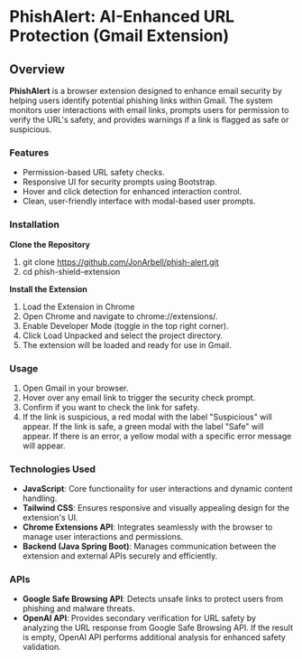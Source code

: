 # PhishAlert: AI-Enhanced URL Protection (Gmail Extension)

## Overview
**PhishAlert** is a browser extension designed to enhance email security by helping users identify potential phishing links within Gmail. The system monitors user interactions with email links, prompts users for permission to verify the URL's safety, and provides warnings if a link is flagged as safe or suspicious.

### Features
- Permission-based URL safety checks.
- Responsive UI for security prompts using Bootstrap.
- Hover and click detection for enhanced interaction control.
- Clean, user-friendly interface with modal-based user prompts.

### Installation
**Clone the Repository**
1. git clone https://github.com/JonArbell/phish-alert.git
2. cd phish-shield-extension

**Install the Extension**
1. Load the Extension in Chrome
2. Open Chrome and navigate to chrome://extensions/.
3. Enable Developer Mode (toggle in the top right corner).
4. Click Load Unpacked and select the project directory.
5. The extension will be loaded and ready for use in Gmail.

### Usage
1. Open Gmail in your browser.
2. Hover over any email link to trigger the security check prompt.
3. Confirm if you want to check the link for safety.
4. If the link is suspicious, a red modal with the label "Suspicious" will appear. If the link is safe, a green modal with the label "Safe" will appear. If there is an error, a yellow modal with a specific error message will appear.

### Technologies Used
- **JavaScript**: Core functionality for user interactions and dynamic content handling.
- **Tailwind CSS**: Ensures responsive and visually appealing design for the extension's UI.
- **Chrome Extensions API**: Integrates seamlessly with the browser to manage user interactions and permissions.
- **Backend (Java Spring Boot)**: Manages communication between the extension and external APIs securely and efficiently.
  
### APIs
- **Google Safe Browsing API**: Detects unsafe links to protect users from phishing and malware threats.
- **OpenAI API**: Provides secondary verification for URL safety by analyzing the URL response from Google Safe Browsing API. If the result is empty, OpenAI API performs additional analysis for enhanced safety validation.

  
